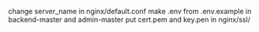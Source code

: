 change server_name in nginx/default.conf
make .env from .env.example in backend-master and admin-master
put cert.pem and key.pen in nginx/ssl/
